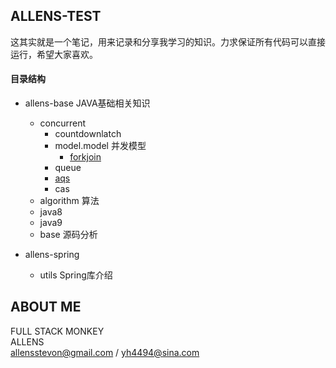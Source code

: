 ## ALLENS-TEST
这其实就是一个笔记，用来记录和分享我学习的知识。力求保证所有代码可以直接运行，希望大家喜欢。

#### 目录结构
* allens-base JAVA基础相关知识  
    - concurrent  
        - countdownlatch
        - model.model            并发模型
            - [forkjoin](https://github.com/yh4494/java-learn/tree/master/allens-base/src/main/java/conturrent/model.model/forkjoin)
        - queue
        - [aqs](https://github.com/yh4494/java-learn/blob/master/allens-base/src/main/java/conturrent/AQS.MD)
        - cas
    - algorithm 算法  
    - java8  
    - java9  
    - base 源码分析  

* allens-spring
    - utils  Spring库介绍  


## ABOUT ME
FULL STACK MONKEY  
ALLENS  
allensstevon@gmail.com / yh4494@sina.com